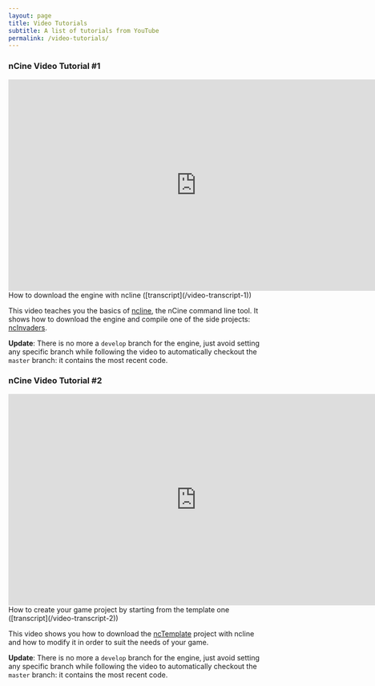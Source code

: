 ```yaml
---
layout: page
title: Video Tutorials
subtitle: A list of tutorials from YouTube
permalink: /video-tutorials/
---
```


### nCine Video Tutorial #1

<div style="text-align:center"><iframe width="750" height="422" src="https://www.youtube.com/embed/WHgyTdM2_wU" frameborder="0" allowfullscreen></iframe></div>
How to download the engine with ncline ([transcript](/video-transcript-1))

This video teaches you the basics of [ncline](https://github.com/nCine/ncline), the nCine command line tool.
It shows how to download the engine and compile one of the side projects: [ncInvaders](https://github.com/nCine/ncInvaders).

**Update**: There is no more a `develop` branch for the engine, just avoid setting any specific branch while following the video to automatically checkout the `master` branch: it contains the most recent code.

### nCine Video Tutorial #2

<div style="text-align:center"><iframe width="750" height="422" src="https://www.youtube.com/embed/N_y7IT8nyJA" frameborder="0" allowfullscreen></iframe></div>
How to create your game project by starting from the template one ([transcript](/video-transcript-2))

This video shows you how to download the [ncTemplate](https://github.com/nCine/ncTemplate) project with ncline and how to modify it in order to suit the needs of your game.

**Update**: There is no more a `develop` branch for the engine, just avoid setting any specific branch while following the video to automatically checkout the `master` branch: it contains the most recent code.
